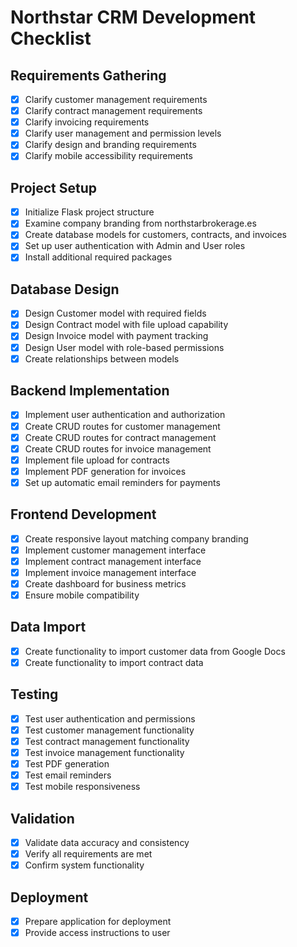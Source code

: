 # Northstar CRM Development Checklist

## Requirements Gathering
- [x] Clarify customer management requirements
- [x] Clarify contract management requirements
- [x] Clarify invoicing requirements
- [x] Clarify user management and permission levels
- [x] Clarify design and branding requirements
- [x] Clarify mobile accessibility requirements

## Project Setup
- [x] Initialize Flask project structure
- [x] Examine company branding from northstarbrokerage.es
- [x] Create database models for customers, contracts, and invoices
- [x] Set up user authentication with Admin and User roles
- [x] Install additional required packages

## Database Design
- [x] Design Customer model with required fields
- [x] Design Contract model with file upload capability
- [x] Design Invoice model with payment tracking
- [x] Design User model with role-based permissions
- [x] Create relationships between models

## Backend Implementation
- [x] Implement user authentication and authorization
- [x] Create CRUD routes for customer management
- [x] Create CRUD routes for contract management
- [x] Create CRUD routes for invoice management
- [x] Implement file upload for contracts
- [x] Implement PDF generation for invoices
- [x] Set up automatic email reminders for payments

## Frontend Development
- [x] Create responsive layout matching company branding
- [x] Implement customer management interface
- [x] Implement contract management interface
- [x] Implement invoice management interface
- [x] Create dashboard for business metrics
- [x] Ensure mobile compatibility

## Data Import
- [x] Create functionality to import customer data from Google Docs
- [x] Create functionality to import contract data

## Testing
- [x] Test user authentication and permissions
- [x] Test customer management functionality
- [x] Test contract management functionality
- [x] Test invoice management functionality
- [x] Test PDF generation
- [x] Test email reminders
- [x] Test mobile responsiveness

## Validation
- [x] Validate data accuracy and consistency
- [x] Verify all requirements are met
- [x] Confirm system functionality

## Deployment
- [x] Prepare application for deployment
- [x] Provide access instructions to user
